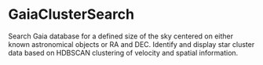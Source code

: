 # GaiaClusterSearch
Search Gaia database for a defined size of the sky centered on either known astronomical objects or RA and DEC.  Identify and display star cluster data based on HDBSCAN clustering of velocity and spatial information.
